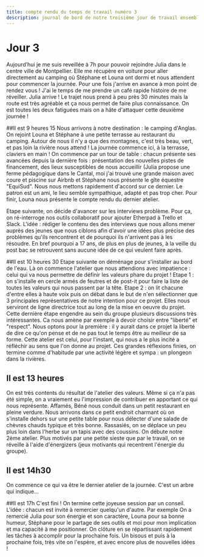 ```yaml
---
title: compte rendu du temps de travail numéro 3
description: journal de bord de notre troisième jour de travail ensemble
---
```


# Jour 3

Aujourd’hui je me suis reveillée à 7h pour pouvoir rejoindre Julia dans le centre ville de Montpellier. Elle me récupère en voiture pour  aller directement au camping où Stéphane et Louna ont dormi et nous attendent pour commencer la journée. Pour une fois j'arrive en avance à mon point de rendez vous ! J'ai le temps de me prendre un café rapide histoire de me réveiller. Julia arrive !  Le trajet nous prend à peu près 30 minutes mais la route est très agréable et ça nous permet de faire plus connaissance. On est toutes les deux fatiguées mais on a hâte d'attaquer cette deuxième journée !

##Il est 9 heures 15
Nous arrivons à notre destination : le camping d'Anglas. On rejoint Louna et Stéphane à une petite terrasse au restaurant du camping. Autour de nous il n'y a que des montagnes, c'est très beau, vert, et pas loin la rivière nous attend ! La journée commence ici, à la terrasse, claviers en main !
On commence par un tour de table : chacun présente ses avancées depuis la dernière fois : présentation des nouvelles pistes de financement, des lieux susceptibles de nous accueillir (Julia propose une ferme pédagogique dans le Cantal,  moi  j'ai trouvé une grande maison avec coure et piscine sur Airbnb et Stéphane nous présente le gîte équestre "EquiSud". Nous nous mettons rapidement d'accord sur ce dernier. Le patron est un ami, le lieu semble sympathique, adapté et pas trop cher. Pour finir, Louna nous présente le compte rendu du dernier atelier.

Etape suivante, on décide d'avancer sur les interviews problème.
Pour ça, on ré-interroge nos outils collaboratif pour ajouter Etherpad à Trello et Slack.
L'idée : rédiger le contenu des des interviews que nous allons mener auprès des jeunes que nous ciblons afin d'avoir une idées plus précise des problèmes qu'ils rencontrent et de pourquoi ils n'arrivent pas à les résoudre. En bref pourquoi a 17 ans, de plus en plus de jeunes, à la veille du post bac se retrouvent sans aucune idée de ce qui veulent faire après.

##Il est 10 heures 30
Etape suivante on déménage pour s'installer au bord de l'eau. Là on commence l'atelier que nous attendions avec impatience : celui qui va nous permettre de définir les valeurs phare du projet !
Etape 1 : on s'installe en cercle armés de feutres et de post-it pour faire la liste de toutes les valeurs qui nous passent par la tête.
Etape 2 : on lit chacune d'entre elles à haute voix puis on débat dans le but de n'en sélectionner que 3 principales représentatives de notre intention pour ce projet. Elles nous serviront de ligne directrice tout au long de la mise en oeuvre du projet.
Cette dernière étape engendre au sein du groupe plusieurs discussions très intéressantes. Ca nous amène par exemple à devoir choisir entre "liberté" et "respect". Nous optons pour la première : il y aurait dans ce projet la liberté de dire ce qu'on pense et de ne pas tout le temps être au meilleur de sa forme. Cette atelier est celui, pour l'instant, qui nous a le plus incité a réfléchir au sens que l'on donne au projet. Ces grandes réflexions finies, on termine comme d'habitude par une activité légère et sympa : un plongeon dans la rivières.

## Il est 13 heures
On est très contents du résultat de l'atelier des valeurs. Même si ça n'a pas été simple, on a vraiement eu l'impression de contribuer en apportant ce qui nous représente.
Affamés, Béné nous conduit  dans un petit restaurant en pleine verdure. Nous arrivons dans ce petit endroit charmant où on s'installe dehors sur une petite table pour nous délecter d'une salade de chèvres chauds typique et très bonne.
Rassasiés, on se déplace un peu plus loin dans l'herbe sur un tapis avec des coussins. On débute notre 2ème atelier. Plus motivés par une petite sieste que par le travail, on se réveille à l'aide d'énergizers (jeux motivants qui recentrent l'énergie du groupe).

## Il est 14h30
On commence ce qui va être le dernier atelier de la journée. C'est un arbre qui indique...


##Il est 17h
C'est fini ! On termine cette joyeuse session par un conseil. L'idée : chacun est invité à remercier quelqu'un d'autre. Par exemple
On a remercié Julia pour son énergie et son caractère, Louna pour sa bonne humeur, Stéphane pour le partage de ses outils et moi pour mon implication et ma capacité à me positionner.
On clôture en se répartissant rapidement les tâches à accomplir pour la prochaine fois. Un bisous et puis à la prochaine fois, très vite on l'espère, et avec encore plus de nouvelles idées !
